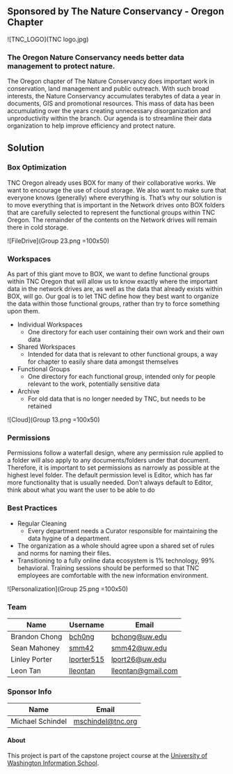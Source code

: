 

## Sponsored by The Nature Conservancy - Oregon Chapter
![TNC_LOGO](TNC logo.jpg)

###	The Oregon Nature Conservancy needs better data management to protect nature.

The Oregon chapter of The Nature Conservancy does important work in conservation, land management and public outreach. With such broad interests, the Nature Conservancy accumulates terabytes of data a year in documents, GIS and promotional resources. This mass of data has been accumulating over the years creating unnecessary disorganization and unproductivity within the branch. Our agenda is to streamline their data organization to help improve efficiency and protect nature.

## Solution

### Box Optimization

TNC Oregon already uses BOX for many of their collaborative works. We want to encourage the use of cloud storage.  We also want to make sure that everyone knows (generally) where everything is.  That’s why our solution is to move everything that is important in the Network drives onto BOX folders that are carefully selected to represent the functional groups within TNC Oregon. The remainder of the contents on the Network drives will remain there in cold storage.

![FileDrive](Group 23.png =100x50)


### Workspaces
As part of this giant move to BOX, we want to define functional groups within TNC Oregon that will allow us to know exactly where the important data in the network drives are, as well as the data that already exists within BOX, will go.  Our goal is to let TNC define how they best want to organize the data within those functional groups, rather than try to force something upon them.

* Individual Workspaces
  * One directory for each user containing their own work and their own data
* Shared Workspaces
  * Intended for data that is relevant to other functional groups, a way for chapter to easily share data amongst themselves
* Functional Groups
  * One directory for each functional group, intended only for people relevant to the work, potentially sensitive data
* Archive
  * For old data that is no longer needed by TNC, but needs to be retained

![Cloud](Group 13.png =100x50)

### Permissions
Permissions follow a waterfall design, where any permission rule applied to a folder will also apply to any documents/folders under that document.  Therefore, it is important to set permissions as narrowly as possible at the highest level folder.
The default permission level is Editor, which has far more functionality that is usually needed.  Don’t always default to Editor, think about what you want the user to be able to do

### Best Practices

* Regular Cleaning
  * Every department needs a Curator responsible for maintaining the data hygine of a department.
* The organization as a whole should agree upon a shared set of rules and norms for naming their files.
* Transitioning to a fully online data ecosystem is 1% technology, 99% behavioral. Training sessions should be performed so that TNC employees are comfortable with the new information environment.

![Personalization](Group 25.png =100x50)



### Team

Name | Username | Email
-----|----------|------
Brandon Chong | [bch0ng](https://www.github.com/bch0ng) | [bchong@uw.edu](mailto:bchong@uw.edu)
Sean Mahoney |[smm42](https://www.github.com/smm42) | [smm42@uw.edu](mailto:smm42@uw.edu)
Linley Porter |[lporter515](https://www.github.com/lporter515) | [lport26@uw.edu](mailto:lport26@uw.edu)
Leon Tan | [lleontan](https://www.github.com/lleontan) | [lleontan@gmail.com](mailto:lleontan@gmail.com)

### Sponsor Info

Name  | Email
-----|------
Michael Schindel | [mschindel@tnc.org ](mailto:mschindel@tnc.org )

#### About

This project is part of the capstone project course at the [University of Washington Information School](https://ischool.uw.edu/capstone).
